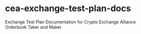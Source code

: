 # cea-exchange-test-plan-docs
Exchange Test Plan Documentation for Crypto Exchange Alliance Orderbook Taker and Maker
